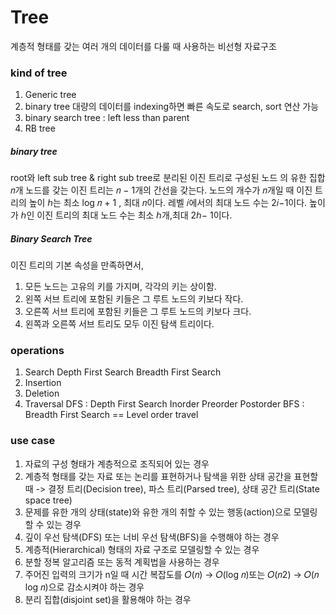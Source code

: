 # Tree
계층적 형태를 갖는 여러 개의 데이터를 다룰 때 사용하는 비선형 자료구조

### kind of tree
1. Generic tree
2. binary tree
    대량의 데이터를 indexing하면 빠른 속도로 search, sort 연산 가능
3. binary search tree : left less than parent
4. RB tree

##### binary tree
root와 left sub tree & right sub tree로 분리된 이진 트리로 구성된 노드
의 유한 집합
𝑛개 노드를 갖는 이진 트리는 𝑛 − 1개의 간선을 갖는다.
노드의 개수가 𝑛개일 때 이진 트리의 높이 ℎ는 최소 log 𝑛 + 1 , 최대 𝑛이다.
레벨 𝑖에서의 최대 노드 수는 2𝑖−1이다.
높이가 ℎ인 이진 트리의 최대 노드 수는 최소 ℎ개,최대 2ℎ− 1이다.

##### Binary Search Tree
이진 트리의 기본 속성을 만족하면서,
1) 모든 노드는 고유의 키를 가지며, 각각의 키는 상이함.
2) 왼쪽 서브 트리에 포함된 키들은 그 루트 노드의 키보다 작다.
3) 오른쪽 서브 트리에 포함된 키들은 그 루트 노드의 키보다 크다.
4) 왼쪽과 오른쪽 서브 트리도 모두 이진 탐색 트리이다.

### operations
1. Search
    Depth First Search
    Breadth First Search
2. Insertion
3. Deletion
4. Traversal
    DFS : Depth First Search
        Inorder
        Preorder
        Postorder
    BFS : Breadth First Search
        == Level order travel

### use case
1) 자료의 구성 형태가 계층적으로 조직되어 있는 경우
2) 계층적 형태를 갖는 자료 또는 논리를 표현하거나 탐색을 위한 상태 공간을 표현할 때
-> 결정 트리(Decision tree), 파스 트리(Parsed tree), 상태 공간 트리(State space tree)
3) 문제를 유한 개의 상태(state)와 유한 개의 취할 수 있는 행동(action)으로 모델링할 수 있는 경우
4) 깊이 우선 탐색(DFS) 또는 너비 우선 탐색(BFS)을 수행해야 하는 경우
5) 계층적(Hierarchical) 형태의 자료 구조로 모델링할 수 있는 경우
6) 분할 정복 알고리즘 또는 동적 계획법을 사용하는 경우
7) 주어진 입력의 크기가 n일 때 시간 복잡도를 𝑂(𝑛) → 𝑂(log 𝑛)또는 𝑂(𝑛2) → 𝑂(𝑛 log 𝑛)으로 감소시켜야 하는 경우
8) 분리 집합(disjoint set)을 활용해야 하는 경우